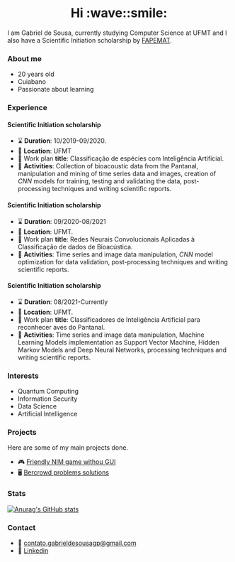 <h1 align="center"> Hi :wave::smile: </h1>

I am Gabriel de Sousa, currently studying Computer Science at UFMT and I also have a Scientific Initiation scholarship by [FAPEMAT](http://www.fapemat.mt.gov.br/).
### About me
* 20 years old
* Cuiabano
* Passionate about learning

### Experience
#### Scientific Initiation scholarship
- :hourglass: __Duration__: 10/2019-09/2020.
- :briefcase: __Location__: UFMT
- :memo: Work plan __title__: Classificação de espécies com Inteligência Artificial.
- :pushpin: __Activities__: Collection of bioacoustic data from the Pantanal, manipulation and mining of time series data and images, creation of _CNN_ models for training, testing and validating the data, post-processing techniques and writing scientific reports.

#### Scientific Initiation scholarship
- :hourglass: __Duration__: 09/2020-08/2021
- :briefcase: __Location__: UFMT.
- :memo: Work plan __title__: Redes Neurais Convolucionais Aplicadas à Classificação de dados de Bioacústica.
- :pushpin: __Activities__: Time series and image data manipulation,  _CNN_ model optimization for data validation, post-processing techniques and writing scientific reports.

#### Scientific Initiation scholarship
- :hourglass: __Duration__: 08/2021-Currently
- :briefcase: __Location__: UFMT.
- :memo: Work plan __title__: Classificadores de Inteligência Artificial para reconhecer aves do Pantanal.
- :pushpin: __Activities__: Time series and image data manipulation, Machine Learning Models implementation as Support Vector Machine, Hidden Markov Models and Deep Neural Networks, processing techniques and writing scientific reports.

### Interests
* Quantum Computing
* Information Security
* Data Science
* Artificial Intelligence

### Projects
Here are some of my main projects done.
- :video_game: [Friendly NIM game withou GUI](https://github.com/SousaPedroso/JogoDoNim)
- :desktop_computer: [Bercrowd problems solutions](https://www.beecrowd.com.br/)

### Stats
[![Anurag's GitHub stats](https://github-readme-stats.vercel.app/api?username=SousaPedroso)](https://github.com/anuraghazra/github-readme-stats)

### Contact
* :email: contato.gabrieldesousagp@gmail.com
* :link: [Linkedin](https://www.linkedin.com/in/gabriel-de-sousa-gomes-pedroso-3b358219b/)
